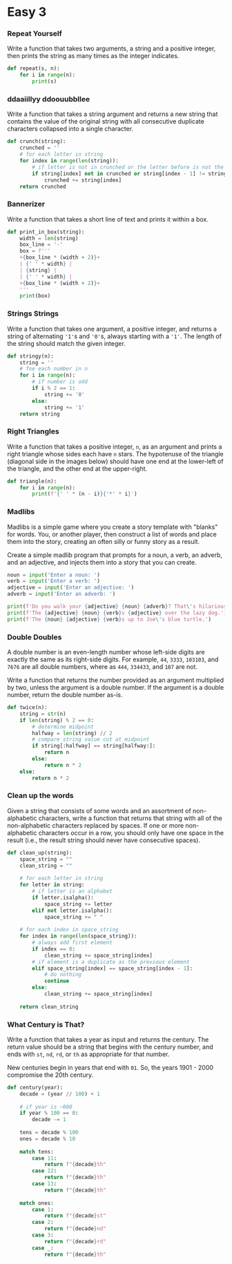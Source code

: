 # Easy 3

### Repeat Yourself

Write a function that takes two arguments, a string and a positive integer, then prints the string as many times as the integer indicates.

```python
def repeat(s, n):
    for i in range(n):
        print(s)
```

### ddaaiillyy ddoouubbllee

Write a function that takes a string argument and returns a new string that contains the value of the original string with all consecutive duplicate characters collapsed into a single character.

```python
def crunch(string):
    crunched = ''
    # for each letter in string
    for index in range(len(string)):
        # if letter is not in crunched or the letter before is not the same
        if string[index] not in crunched or string[index - 1] != string[index]:
            crunched += string[index]
    return crunched
```

### Bannerizer

Write a function that takes a short line of text and prints it within a box.

```python
def print_in_box(string):
    width = len(string)
    box_line = '-'
    box = f'''
    +{box_line * (width + 2)}+
    | {' ' * width} |
    | {string} |
    | {' ' * width} |
    +{box_line * (width + 2)}+
    '''
    print(box)
```

### Strings Strings

Write a function that takes one argument, a positive integer, and returns a string of alternating `'1'`s and `'0'`s, always starting with a `'1'`. The length of the string should match the given integer.

```python
def stringy(n):
    string = ''
    # foe each number in n
    for i in range(n):
        # if number is odd
        if i % 2 == 1:
            string += '0'
        else:
            string += '1'
    return string
```

### Right Triangles

Write a function that takes a positive integer, `n`, as an argument and prints a right triangle whose sides each have `n` stars. The hypotenuse of the triangle (diagonal side in the images below) should have one end at the lower-left of the triangle, and the other end at the upper-right.

```python
def triangle(n):
    for i in range(n):
        print(f'{' ' * (n - i)}{'*' * i}')
```

### Madlibs

Madlibs is a simple game where you create a story template with "blanks" for words. You, or another player, then construct a list of words and place them into the story, creating an often silly or funny story as a result.

Create a simple madlib program that prompts for a noun, a verb, an adverb, and an adjective, and injects them into a story that you can create.

```python
noun = input('Enter a noun: ')
verb = input('Enter a verb: ')
adjective = input('Enter an adjective: ')
adverb = input('Enter an adverb: ')

print(f'Do you walk your {adjective} {noun} {adverb}? That\'s hilarious!')
print(f'The {adjective} {noun} {verb}s {adjective} over the lazy dog.')
print(f'The {noun} {adjective} {verb}s up to Joe\'s blue turtle.')
```

### Double Doubles

A double number is an even-length number whose left-side digits are exactly the same as its right-side digits. For example, `44`, `3333`, `103103`, and `7676` are all double numbers, where as `444`, `334433`, and `107` are not.

Write a function that returns the number provided as an argument multiplied by two, unless the argument is a double number. If the argument is a double number, return the double number as-is.

```python
def twice(n):
    string = str(n)
    if len(string) % 2 == 0:
        # determine midpoint
        halfway = len(string) // 2
        # compare string value cut at midpoint
        if string[:halfway] == string[halfway:]:
            return n
        else:
            return n * 2
    else:
        return n * 2
```

### Clean up the words

Given a string that consists of some words and an assortment of non-alphabetic characters, write a function that returns that string with all of the non-alphabetic characters replaced by spaces. If one or more non-alphabetic characters occur in a row, you should only have one space in the result (i.e., the result string should never have consecutive spaces).

```python
def clean_up(string):
    space_string = ""
    clean_string = ""
    
    # for each letter in string
    for letter in string:
        # if letter is an alphabet
        if letter.isalpha():
            space_string += letter
        elif not letter.isalpha():
            space_string += " "
    
    # for each index in space_string
    for index in range(len(space_string)):
        # always add first element
        if index == 0:
            clean_string += space_string[index]
        # if element is a duplicate as the previous element
        elif space_string[index] == space_string[index - 1]:
            # do nothing
            continue
        else:
            clean_string += space_string[index]
    
    return clean_string
```

### What Century is That?

Write a function that takes a year as input and returns the century. The return value should be a string that begins with the century number, and ends with `st`, `nd`, `rd`, or `th` as appropriate for that number.

New centuries begin in years that end with `01`. So, the years 1901 - 2000 compromise the 20th century.

```python
def century(year):
    decade = (year // 100) + 1
    
    # if year is ~000
    if year % 100 == 0:
        decade -= 1
        
    tens = decade % 100    
    ones = decade % 10
    
    match tens:
        case 11:
            return f"{decade}th"
        case 12:
            return f"{decade}th"
        case 13:
            return f"{decade}th"
    
    match ones:
        case 1:
            return f"{decade}st"
        case 2:
            return f"{decade}nd"
        case 3:
            return f"{decade}rd"
        case _:
            return f"{decade}th"
```

